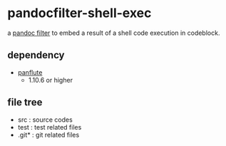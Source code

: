 
# pandocfilter-shell-exec

a [pandoc filter](https://pandoc.org/filters.html)
to embed a result of a shell code execution in codeblock.

## dependency

+ [panflute](https://github.com/sergiocorreia/panflute)
	- 1.10.6 or higher

## file tree

+ src   : source codes
+ test  : test related files
+ .git* : git related files
